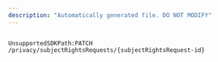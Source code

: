 ```yaml
---
description: "Automatically generated file. DO NOT MODIFY"
---
```


```powershellv2

UnsupportedSDKPath:PATCH /privacy/subjectRightsRequests/{subjectRightsRequest-id}

```